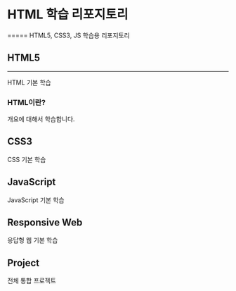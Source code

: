 # HTML 학습 리포지토리
=====
HTML5, CSS3, JS 학습용 리포지토리

## HTML5
-----
HTML 기본 학습

### HTML이란?
개요에 대해서 학습합니다.

## CSS3
CSS 기본 학습

## JavaScript 
JavaScript 기본 학습

## Responsive Web
응답형 웹 기본 학습

## Project
전체 통합 프로젝트
